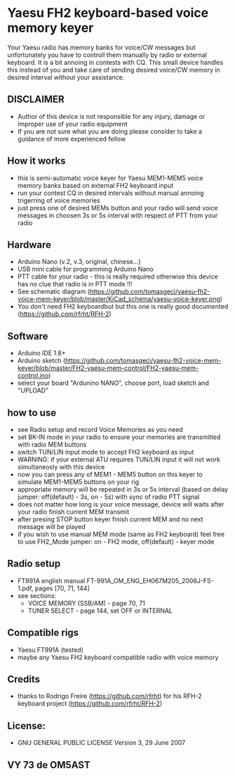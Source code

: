# Yaesu FH2 keyboard-based voice memory keyer

Your Yaesu radio has memory banks for voice/CW messages but unfortunately you have to controll them manually by radio or external keyboard.
It is a bit annoing in contests with CQ. This small device handles this instead of you and take care of sending desired voice/CW memory in desired interval without your assistance.

## DISCLAIMER
- Author of this device is not responsible for any injury, damage or improper use of your radio equipment
- If you are not sure what you are doing please consider to take a guidance of more experienced fellow

## How it works
- this is semi-automatic voice keyer for Yaesu MEM1-MEM5 voice memory banks based on external FH2 keyboard input
- run your contest CQ in desired intervals without manual annoing trigerring of voice memories
- just press one of desired MEMs button and your radio will send voice messages in choosen 3s or 5s interval with respect of PTT from your radio

## Hardware

- Arduino Nano (v.2, v.3, original, chinese...)
- USB mini cable for programming Arduino Nano
- PTT cable for your radio - this is really required otherwise this device has no clue that radio is in PTT mode !!!
- See schematic diagram (https://github.com/tomasgeci/yaesu-fh2-voice-mem-keyer/blob/master/KiCad_schema/yaesu-voice-keyer.png)
- You don't need FH2 keyboardbut but this one is really good documented (https://github.com/rfrht/RFH-2)

## Software

- Arduino IDE 1.8+
- Arduino sketch (https://github.com/tomasgeci/yaesu-fh2-voice-mem-keyer/blob/master/FH2-yaesu-mem-control/FH2-yaesu-mem-control.ino)
- select your board "Ardunino NANO", choose port, load sketch and "UPLOAD"

## how to use

- see Radio setup and record Voice Memories as you need
- set BK-IN mode in your radio to ensure your memories are transmitted with radio MEM buttons
- switch TUN/LIN input mode to accept FH2 keyboard as input
- WARNING: if your external ATU requires TUN/LIN input it will not work simultaneosly with this device
- now you can press any of MEM1 - MEM5 button on this keyer to simulate MEM1-MEM5 buttons on your rig
- appropriate memory will be repeated in 3s or 5s interval (based on delay jumper: off(default) - 3s, on - 5s) with sync of radio PTT signal
- does not matter how long is your voice message, device will waits after your radio finish current MEM transmit
- after presing STOP button keyer finish current MEM and no next message will be played
- if you wish to use manual MEM mode (same as FH2 keyboard) feel free to use FH2_Mode jumper: on - FH2 mode, off(default) - keyer mode

## Radio setup

- FT991A english manual FT-991A_OM_ENG_EH067M205_2006J-FS-1.pdf, pages [70, 71, 144]
- see sections:
    - VOICE MEMORY (SSB/AM) - page 70, 71
    - TUNER SELECT - page 144, set OFF or INTERNAL 
    
## Compatible rigs

- Yaesu FT991A (tested)
- maybe any Yaesu FH2 keyboard compatible radio with voice memory

## Credits

- thanks to Rodrigo Freire (https://github.com/rfrht) for his RFH-2 keyboard project (https://github.com/rfrht/RFH-2)

## License:

- GNU GENERAL PUBLIC LICENSE Version 3, 29 June 2007

## VY 73 de OM5AST
